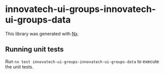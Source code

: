 # innovatech-ui-groups-innovatech-ui-groups-data

This library was generated with [Nx](https://nx.dev).

## Running unit tests

Run `nx test innovatech-ui-groups-innovatech-ui-groups-data` to execute the unit tests.
